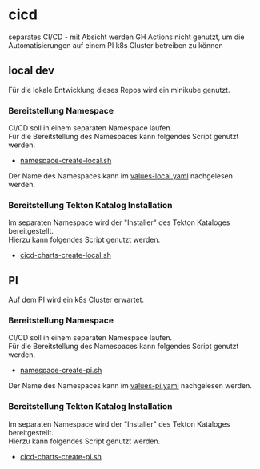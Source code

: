 # cicd
separates CI/CD - mit Absicht werden GH Actions nicht genutzt, um die Automatisierungen auf einem PI k8s Cluster betreiben zu können

## local dev
Für die lokale Entwicklung dieses Repos wird ein minikube genutzt.

### Bereitstellung Namespace
CI/CD soll in einem separaten Namespace laufen. \
Für die Bereitstellung des Namespaces kann folgendes Script genutzt werden.
- [namespace-create-local.sh](scripts/namespace-create-local.sh)

Der Name des Namespaces kann im [values-local.yaml](scripts/namespace/values-local.yaml) nachgelesen werden.

### Bereitstellung Tekton Katalog Installation
Im separaten Namespace wird der "Installer" des Tekton Kataloges bereitgestellt. \
Hierzu kann folgendes Script genutzt werden.
- [cicd-charts-create-local.sh](scripts/cicd-charts-create-local.sh)

## PI
Auf dem PI wird ein k8s Cluster erwartet.

### Bereitstellung Namespace
CI/CD soll in einem separaten Namespace laufen. \
Für die Bereitstellung des Namespaces kann folgendes Script genutzt werden.
- [namespace-create-pi.sh](scripts/namespace-create-pi.sh)

Der Name des Namespaces kann im [values-pi.yaml](scripts/namespace/values-pi.yaml) nachgelesen werden.

### Bereitstellung Tekton Katalog Installation
Im separaten Namespace wird der "Installer" des Tekton Kataloges bereitgestellt. \
Hierzu kann folgendes Script genutzt werden.
- [cicd-charts-create-pi.sh](scripts/cicd-charts-create-pi.sh)
